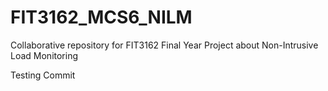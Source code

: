 # FIT3162_MCS6_NILM
 Collaborative repository for FIT3162 Final Year Project about Non-Intrusive Load Monitoring

Testing Commit